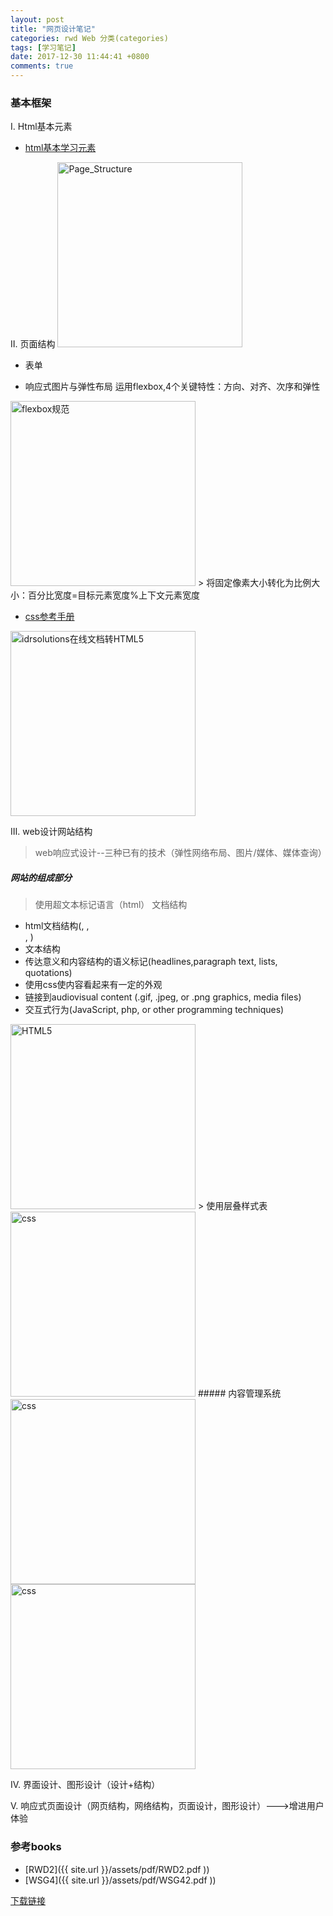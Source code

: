 ```yaml
---
layout: post
title: "网页设计笔记"
categories: rwd Web 分类(categories)
tags: [学习笔记]
date: 2017-12-30 11:44:41 +0800
comments: true
---
```


### 基本框架
Ⅰ. Html基本元素
* [html基本学习元素](http://www.w3school.com.cn/tags/index.asp)

Ⅱ. 页面结构
<img src="{{ site.url }}/assets/blogImg/Page_Structure.jpg" width="296" alt="Page_Structure"/>
* 表单

* 响应式图片与弹性布局
运用flexbox,4个关键特性：方向、对齐、次序和弹性
<img src="{{ site.url }}/assets/blogImg/flexbox.png" width="296" alt="flexbox规范"/>
> 将固定像素大小转化为比例大小：百分比宽度=目标元素宽度%上下文元素宽度

* [css参考手册](http://www.w3school.com.cn/cssref/index.asp)
<img src="{{ site.url }}/assets/blogImg/idrsolutions_doc_html5.png" width="296" alt="idrsolutions在线文档转HTML5"/>

Ⅲ. web设计网站结构
> web响应式设计--三种已有的技术（弹性网络布局、图片/媒体、媒体查询）
##### 网站的组成部分
> 使用超文本标记语言（html）
> 文档结构
* html文档结构(<head>, <body>, <div>, <span>)
* 文本结构
* 传达意义和内容结构的语义标记(headlines,paragraph text, lists, quotations)
* 使用css使内容看起来有一定的外观
* 链接到audiovisual content (.gif, .jpeg, or .png graphics, media files)
* 交互式行为(JavaScript, php, or other programming techniques)
<img src="{{ site.url }}/assets/blogImg/html5.jpg" width="296" alt="HTML5"/>
> 使用层叠样式表
<img src="{{ site.url }}/assets/css.PNG" width="296" alt="css"/>
##### 内容管理系统
<img src="{{ site.url }}/assets/region.jpg" width="296" alt="css"/>
<img src="{{ site.url }}/assets/CMS.PNG" width="296" alt="css"/>

Ⅳ. 界面设计、图形设计（设计+结构） 
 
 
 
 
Ⅴ. 响应式页面设计（网页结构，网络结构，页面设计，图形设计）--->增进用户体验  



### 参考books
* [RWD2]({{ site.url }}/assets/pdf/RWD2.pdf ))
* [WSG4]({{ site.url }}/assets/pdf/WSG42.pdf ))
<div markdown="0"><a href="https://pan.baidu.com/s/1hrZ7Qny" class="btn btn-info">下载链接</a></div>
